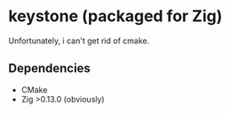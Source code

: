 # keystone (packaged for Zig)
Unfortunately, i can't get rid of cmake.

## Dependencies
- CMake
- Zig >0.13.0 (obviously)
